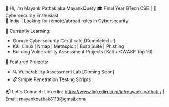 👋 Hi, I’m Mayank Pathak aka MayankQuery
🎓 Final Year BTech CSE | 🔐 Cybersecurity Enthusiast  
📍 India | Looking for remote/abroad roles in Cybersecurity  

💼 Currently Learning:
- Google Cybersecurity Certificate (Completed ✅)
- Kali Linux | Nmap | Metasploit | Burp Suite | Phishing  
- Building Vulnerability Assessment Projects (Kali + OWASP Top 10)

📂 Featured Projects:
- 🔍 Vulnerability Assessment Lab [Coming Soon]
- 🔓 Simple Penetration Testing Scripts

📬 Let's Connect:
LinkedIn: https://www.linkedin.com/in/mayank-pathak-/ | Email: mayankpathak8119@gmail.com 
